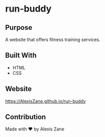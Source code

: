 # run-buddy

## Purpose
A website that offers fitness training services.

## Built With
* HTML
* CSS

## Website
https://AlexisZane.github.io/run-buddy

## Contribution
Made with ❤️ by Alexis Zane
